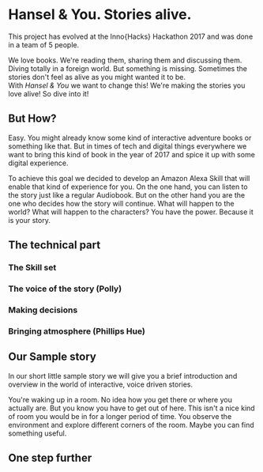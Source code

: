 # Hansel & You. Stories alive.
This project has evolved at the Inno{Hacks} Hackathon 2017 and was done in a team of 5 people.  

We love books. We're reading them, sharing them and discussing them. Diving totally in a foreign world. But something is missing. Sometimes the stories don't feel as alive as you might wanted it to be.  
With *Hansel & You* we want to change this! We're making the stories you love alive! So dive into it!

## But How?
Easy. You might already know some kind of interactive adventure books or something like that. But in times of tech and digital things everywhere we want to bring this kind of book in the year of 2017 and spice it up with some digital experience.  

To achieve this goal we decided to develop an Amazon Alexa Skill that will enable that kind of experience for you. On the one hand, you can listen to the story just like a regular Audiobook. But on the other hand you are the one who decides how the story will continue. What will happen to the world? What will happen to the characters? You have the power. Because it is your story. 

## The technical part
### The Skill set
### The voice of the story (Polly)
### Making decisions
### Bringing atmosphere (Phillips Hue)

## Our Sample story
In our short little sample story we will give you a brief introduction and overview in the world of interactive, voice driven stories.  

You're waking up in a room. No idea how you get there or where you actually are. But you know you have to get out of here. This isn't a nice kind of room you would be in for a longer period of time. You observe the environment and explore different corners of the room. Maybe you can find something useful. 

## One step further


